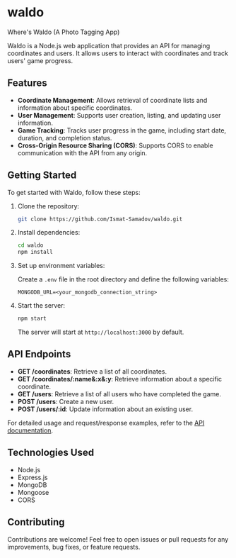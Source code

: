 # waldo
Where's Waldo (A Photo Tagging App)

Waldo is a Node.js web application that provides an API for managing coordinates and users. It allows users to interact with coordinates and track users' game progress.

## Features

- **Coordinate Management**: Allows retrieval of coordinate lists and information about specific coordinates.
- **User Management**: Supports user creation, listing, and updating user information.
- **Game Tracking**: Tracks user progress in the game, including start date, duration, and completion status.
- **Cross-Origin Resource Sharing (CORS)**: Supports CORS to enable communication with the API from any origin.

## Getting Started

To get started with Waldo, follow these steps:

1. Clone the repository:

   ```bash
   git clone https://github.com/Ismat-Samadov/waldo.git
   ```

2. Install dependencies:

   ```bash
   cd waldo
   npm install
   ```

3. Set up environment variables:
   
   Create a `.env` file in the root directory and define the following variables:

   ```plaintext
   MONGODB_URL=<your_mongodb_connection_string>
   ```

4. Start the server:

   ```bash
   npm start
   ```

   The server will start at `http://localhost:3000` by default.

## API Endpoints

- **GET /coordinates**: Retrieve a list of all coordinates.
- **GET /coordinates/:name&:x&:y**: Retrieve information about a specific coordinate.
- **GET /users**: Retrieve a list of all users who have completed the game.
- **POST /users**: Create a new user.
- **POST /users/:id**: Update information about an existing user.

For detailed usage and request/response examples, refer to the [API documentation](API.md).

## Technologies Used

- Node.js
- Express.js
- MongoDB
- Mongoose
- CORS

## Contributing

Contributions are welcome! Feel free to open issues or pull requests for any improvements, bug fixes, or feature requests.

